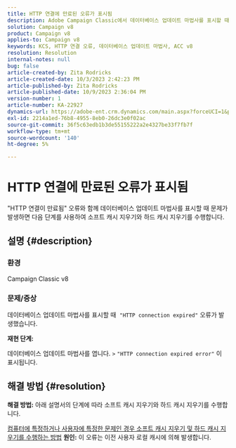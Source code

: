 ```yaml
---
title: HTTP 연결에 만료된 오류가 표시됨
description: Adobe Campaign Classic에서 데이터베이스 업데이트 마법사를 표시할 때 "HTTP 연결 만료 오류"를 수정하는 방법을 알아봅니다.
solution: Campaign v8
product: Campaign v8
applies-to: Campaign v8
keywords: KCS, HTTP 연결 오류, 데이터베이스 업데이트 마법사, ACC v8
resolution: Resolution
internal-notes: null
bug: false
article-created-by: Zita Rodricks
article-created-date: 10/3/2023 2:42:23 PM
article-published-by: Zita Rodricks
article-published-date: 10/9/2023 2:36:04 PM
version-number: 1
article-number: KA-22927
dynamics-url: https://adobe-ent.crm.dynamics.com/main.aspx?forceUCI=1&pagetype=entityrecord&etn=knowledgearticle&id=f0bd8a0c-fb61-ee11-be6e-6045bd006268
exl-id: 2214a1ed-76b8-4955-8eb0-26dc3e0f02ac
source-git-commit: 36f5c63edb1b3de55155222a2e4327be33f7fb7f
workflow-type: tm+mt
source-wordcount: '140'
ht-degree: 5%

---
```


# HTTP 연결에 만료된 오류가 표시됨


&quot;HTTP 연결이 만료됨&quot; 오류와 함께 데이터베이스 업데이트 마법사를 표시할 때 문제가 발생하면 다음 단계를 사용하여 소프트 캐시 지우기와 하드 캐시 지우기를 수행합니다.

## 설명 {#description}


### <b>환경</b>

Campaign Classic v8



### <b>문제/증상</b>

데이터베이스 업데이트 마법사를 표시할 때  `"HTTP connection expired"` 오류가 발생했습니다.

<b>재현 단계:</b>

데이터베이스 업데이트 마법사를 엽니다. `>`  `"HTTP connection expired error"` 이 표시됩니다.


## 해결 방법 {#resolution}

<b>해결 방법:</b>
아래 설명서의 단계에 따라 소프트 캐시 지우기와 하드 캐시 지우기를 수행합니다.

[컴퓨터에 특정하거나 사용자에 특정한 문제인 경우 소프트 캐시 지우기 및 하드 캐시 지우기를 수행하는 방법](https://experienceleague.adobe.com/docs/campaign-classic/using/getting-started/starting-with-adobe-campaign/faq/faq-campaign-config.html?lang=en#perform-soft-cache-clear)
<b>원인:</b>
이 오류는 이전 사용자 로컬 캐시에 의해 발생합니다.
